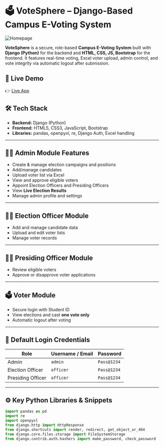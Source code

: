 # 🗳️ VoteSphere – Django-Based Campus E-Voting System

![Homepage](./src/assets/images/homepage.png)

**VoteSphere** is a secure, role-based **Campus E-Voting System** built with **Django (Python)** for the backend and **HTML, CSS, JS, Bootstrap** for the frontend. It features real-time voting, Excel voter upload, admin control, and vote integrity via automatic logout after submission.

## 🚀 Live Demo

👉 [Live App](https://django-campus-voting.onrender.com/)

## 🛠️ Tech Stack

- **Backend:** Django (Python)
- **Frontend:** HTML5, CSS3, JavaScript, Bootstrap
- **Libraries:** pandas, openpyxl, re, Django Auth, Excel handling

---

## 👨‍💼 Admin Module Features

- Create & manage election campaigns and positions
- Add/manage candidates
- Upload voter list via Excel
- View and approve eligible voters
- Appoint Election Officers and Presiding Officers
- View **Live Election Results**
- Manage admin profile and settings

---

## 🧑‍💻 Election Officer Module

- Add and manage candidate data
- Upload and edit voter lists
- Manage voter records

---

## 🧑‍⚖️ Presiding Officer Module

- Review eligible voters
- Approve or disapprove voter applications

---

## 🗳️ Voter Module

- Secure login with Student ID
- View elections and cast **one vote only**
- Automatic logout after voting

---

## 🔐 Default Login Credentials

| Role              | Username / Email | Password   |
|-------------------|------------------|------------|
| Admin             | `admin`          | `Pass@1234`|
| Election Officer  | `officer`        | `Pass@1234`|
| Presiding Officer | `officer`        | `Pass@1234`|

---

## ⚙️ Key Python Libraries & Snippets

```python
import pandas as pd
import re
import openpyxl
from django.http import HttpResponse
from django.shortcuts import render, redirect, get_object_or_404
from django.core.files.storage import FileSystemStorage
from django.contrib.auth.hashers import make_password, check_password
